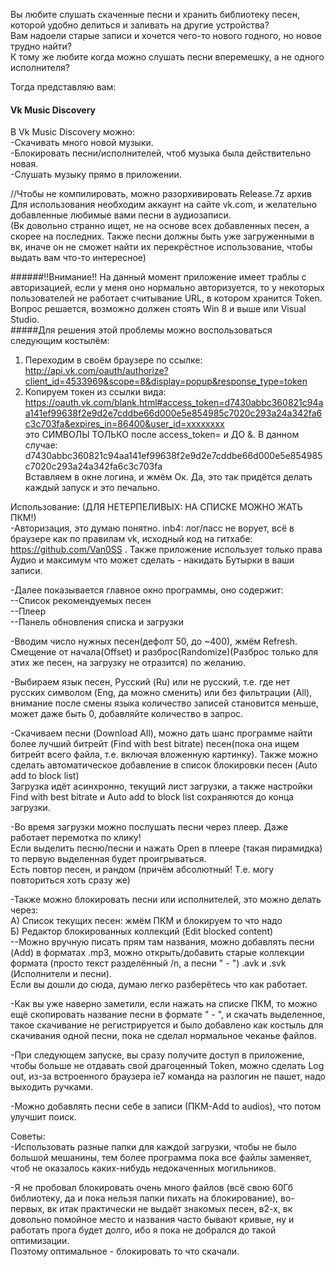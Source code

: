 Вы любите слушать скаченные песни и хранить библиотеку песен, которой удобно делиться и заливать на другие устройства?  
Вам надоели старые записи и хочется чего-то нового годного, но новое трудно найти?  
К тому же любите когда можно слушать песни вперемешку, а не одного исполнителя?  

Тогда представляю вам:
#### Vk Music Discovery
В Vk Music Discovery можно:  
-Скачивать много новой музыки.  
-Блокировать песни/исполнителей, чтоб музыка была действительно новая.  
-Слушать музыку прямо в приложении.  

//Чтобы не компилировать, можно разорхивировать Release.7z архив  
Для использования необходим аккаунт на сайте vk.com, и желательно добавленные любимые вами песни в аудиозаписи.  
(Вк довольно странно ищет, не на основе всех добавленных песен, а скорее на последних. Также песни должны быть уже загруженными в вк, иначе он не сможет найти их перекрёстное использование, чтобы выдать вам что-то интересное)  

######!!Внимание!! На данный момент приложение имеет траблы с авторизацией, если у меня оно нормально авторизуется, то у некоторых пользователей не работает считывание URL, в котором хранится Token. Вопрос решается, возможно должен стоять Win 8 и выше или Visual Studio.  
#####Для решения этой проблемы можно воспользоваться следующим костылём:  
1. Переходим в своём браузере по ссылке:
http://api.vk.com/oauth/authorize?client_id=4533969&scope=8&display=popup&response_type=token  
2. Копируем токен из ссылки вида:
https://oauth.vk.com/blank.html#access_token=d7430abbc360821c94aa141ef99638f2e9d2e7cddbe66d000e5e854985c7020c293a24a342fa6c3c703fa&expires_in=86400&user_id=хххххххх  
это СИМВОЛЫ ТОЛЬКО после access_token= и ДО &. В данном случае:  
d7430abbc360821c94aa141ef99638f2e9d2e7cddbe66d000e5e854985c7020c293a24a342fa6c3c703fa  
Вставляем в окне логина, и жмём Ок. Да, это так придётся делать каждый запуск и это печально.  


Использование: (ДЛЯ НЕТЕРПЕЛИВЫХ: НА СПИСКЕ МОЖНО ЖАТЬ ПКМ!)  
-Авторизация, это думаю понятно.
inb4: лог/пасс не ворует, всё в браузере как по правилам vk, исходный код на гитхабе: https://github.com/Van0SS . Также приложение использует только права Аудио и максимум что может сделать - накидать Бутырки в ваши записи.  

-Далее показывается главное окно программы, оно содержит:  
--Список рекомендуемых песен  
--Плеер  
--Панель обновления списка и загрузки  

-Вводим число нужных песен(дефолт 50, до ~400), жмём Refresh. Смещение от начала(Offset) и разброс(Randomize)(Разброс только для этих же песен, на загрузку не отразится) по желанию.  

-Выбираем язык песен, Русский (Ru) или не русский, т.е. где нет русских символом (Eng, да можно сменить) или без фильтрации (All), внимание после смены языка количество записей становится меньше, может даже быть 0, добавляйте количество в запрос.  

-Скачиваем песни (Download All), можно дать шанс программе найти более лучший битрейт (Find with best bitrate) песен(пока она ищем битрейт всего файла, т.е. включая вложенную картинку). Также можно сделать автоматическое добавление в список блокировки песен (Auto add to block list)  
Загрузка идёт асинхронно, текущий лист загрузки, а также настройки Find with best bitrate и Auto add to block list сохраняются до конца загрузки.  

-Во время загрузки можно послушать песни через плеер. Даже работает перемотка по клику!  
Если выделить песню/песни и нажать Open в плеере (такая пирамидка) то первую выделенная будет проигрываться.  
Есть повтор песен, и рандом (причём абсолютный! Т.е. могу повториться хоть сразу же)  

-Также можно блокировать песни или исполнителей, это можно делать через:  
А) Список текущих песен: жмём ПКМ и блокируем то что надо  
Б) Редактор блокированных коллекций (Edit blocked content)  
--Можно вручную писать прям там названия, можно добавлять песни (Add) в форматах .mp3, можно открыть/добавить старые коллекции формата (просто текст разделённый /n, а песни " - ") .avk и .svk (Исполнители и песни).  
Если вы дошли до сюда, думаю легко разберётесь что как работает.  

-Как вы уже наверно заметили, если нажать на списке ПКМ, то можно ещё скопировать название песни в формате " - ", и скачать выделенное, такое скачивание не регистрируется и было добавлено как костыль для скачивания одной песни, пока не сделал нормальное чеканье файлов.  

-При следующем запуске, вы сразу получите доступ в приложение, чтобы больше не отдавать свой драгоценный Token, можно сделать Log out, из-за встроенного браузера ie7 команда на разлогин не пашет, надо выходить ручками.  

-Можно добавлять песни себе в записи (ПКМ-Add to audios), что потом улучшит поиск.  

Советы:  
-Использовать разные папки для каждой загрузки, чтобы не было большой мешанины, тем более программа пока все файлы заменяет, чтоб не оказалось каких-нибудь недокаченных могильников.  

-Я не пробовал блокировать очень много файлов (всё свою 60Гб библиотеку, да и пока нельзя папки пихать на блокирование), во-первых, вк итак практически не выдаёт знакомых песен, в2-х, вк довольно помойное место и названия часто бывают кривые, ну и работать прога будет долго, ибо я пока не добрался до такой оптимизации.  
Поэтому оптимальное - блокировать то что скачали.  

